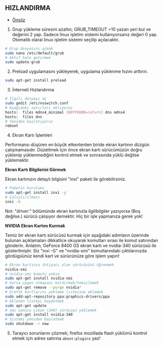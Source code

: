 ## HIZLANDIRMA

- [Önsöz](https://github.com/cicekhasan/DersNotlarim)


1. Grup yükleme süresini azaltın; GRUB_TIMEOUT =10 yazan yeri bul ve değerini 2 yap. Sadece linux işletim sistemi kullanıyorsanız değeri 0 yap. Otomatik olaral linux işletim sistemi seçilip açılacaktır.
```bash
# Grup dosyasını açmak
sudo nano /etc/default/grub
# Aktif hale getirmek
sudo update-grub
```
2. Preload uygulamasını yükleyerek, uygulama yüklenme hızını arttırın.
```bash
sudo apt-get install preload
```
3. İnterneti Hızlandırma
```bash
# İlgili dosyayı aç
sudo gedit /etc/nsswitch.conf
# Aşağıdaki satırları ekliyoruz
hosts:	files mdns4_minimal [NOTFOUND=return] dns mdns4
hosts:	files dns
# Yeniden başlatıyoruz
reboot
```

4. Ekran Kartı İşlemleri

Performansı düşüren en büyük etkenlerden biride ekran kartının düzgün çalışmamasıdır. Düzeltmek için önce ekran kartı sürücümüzün doğru yüklenip yüklenmediğini kontrol etmek ve sonrasında yüklü değilse yüklemektir.

**Ekran Kartı Bilgilerini Görmek**

Ekran kartınızın detaylı bilgisini "inxi" paketi ile görebilirsiniz. 
```bash
# Paketin kurulumu
sudo apt-get install inxi -y
# Çalıştırılması
inxi -G
```
Not: "*driver:*" bölümünde ekran kartınızla ilgilibilgiler yazıyorsa (Boş değilse.) sürücü çalışıyor demektir. Hiç bir işle yapmanıza gerek yok!

**NVIDIA Ekran Kartını Kurmak**

Temiz bir ekran kartı sürücüsü kurmak için aşağıdaki adımların üzerinde bulunan açıklamaları dikkatlice okuyarak komutları sırası ile komut satırından gönderin. Anlatım; GeForce 8400 GS ekran kartı ve nvidia-340 sürücüsü ile gösterilmiştir. Siz "inxi -G" ve "nvidia-smi" komutlarındaki çıktılarınızda gördügüünüz kendi kart ve sürücünüze göre işlem yapın!

```bash
# Ekran kartının ihtiyacı olan sürücüsünü öğrenmek
nvidia-smi
# nvidia-smi komutu yoksa
sudo apt-get install nvidia-smi
# Varsa uygun olmayanı kaldırmak/temizlemek
sudo apt-get remove --purge nvidia*
# Grafik kartlarını yükleme listesine eklemek
sudo add-apt-repository ppa:graphics-drivers/ppa
# Eklenen listeyi kaydetmek
sudo apt-get update
# smi sonucu çıkan (340) sürücüyü yüklemek
sudo apt-get install nvidia-340
# Sistemi yeniden başlatmak
sudo shutdown -r now
```

5. Tarayıcı sorunlarını çözmek;
firefox mozillada flash yüklümü kontrol etmek için adres satırına ```about:plugins``` yaz!
